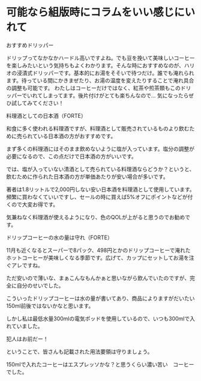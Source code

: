 
# 可能なら組版時にコラムをいい感じにいれて

<div class="column">
<div class="column-title">おすすめドリッパー</div>

ドリップってなかなかハードル高いですよね。でも豆を挽いて美味しいコーヒーを楽しみたいという気持ちもよくわかります。そんな時におすすめなのが、ハリオの浸漬式ドリッパーです。基本的にお湯をそそいで待つだけ。誰でも淹れられます。待っている間にかきまぜたり、お湯の温度を変えたりすることで淹れ具合の調整も可能です。
わたしはコーヒーだけではなく、紅茶や煎茶類もこのドリッパーでいれてしまってます。後片付けがとても楽ちんなので...
気になったらぜひ試してみてください！

</div>

<div class="column">
<div class="column-title">料理酒としての日本酒（FORTE）</div>

和食に多く使われる料理酒ですが、料理酒として販売されているものより飲むために売られている日本酒の方がおすすめです。

まず多くの料理酒にはそのまま飲めないように塩が入っています。塩分の調整が必要になるので、この点だけで日本酒の方がいいです。

では、塩が入っていない清酒として売られている料理酒ならどうか？というと、飲むために作られた日本酒の方が単価あたりが安い場合が多いです。

著者は1.8リットルで2,000円しない安い日本酒を料理酒として使用しています。頻繁に買わなくていいですし、セールの時に買えば5%オフにポイントなどが付くので大変お得です。

気兼ねなく料理酒が使えるようになり、色のQOLが上がると思うのでお勧めです。

</div>

<div class="column">
<div class="column-title">ドリップコーヒーの水の量は守れ（FORTE）</div>

11月も近くなるとスーパーで8パック、498円とかのドリップコーヒーで淹れたホットコーヒーが美味しくなる季節です。広げて、カップにセットしてお湯を注ぐアレですね。

ただ安いので薄いな、まぁこんなもんかぁと思いながら飲んでいたのですが、完全に自分のせいでした。

こういったドリップコーヒーは水の量が書いてあり、商品によりますがだいたい150ml前後ではないかなと思います。

しかし私は最低水量300mlの電気ポッドを使用しているので、いつも300mlで入れていました。

犯人はお前だー！

ということで、皆さんも記載された用法要領は守りましょう。

150mlで入れたコーヒーはエスプレッソかな？と思うくらい濃い苦い　コーヒーでした。
</div>

